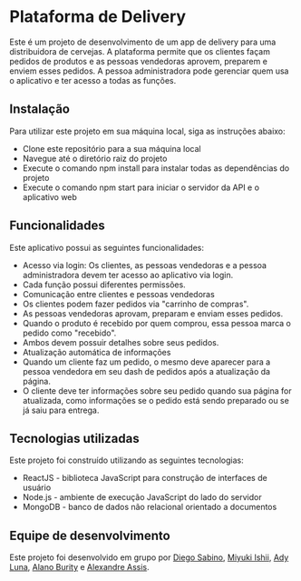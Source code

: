 # Plataforma de Delivery
Este é um projeto de desenvolvimento de um app de delivery para uma distribuidora de cervejas. A plataforma permite que os clientes façam pedidos de produtos e as pessoas vendedoras aprovem, preparem e enviem esses pedidos. A pessoa administradora pode gerenciar quem usa o aplicativo e ter acesso a todas as funções.

## Instalação
Para utilizar este projeto em sua máquina local, siga as instruções abaixo:

* Clone este repositório para a sua máquina local
* Navegue até o diretório raiz do projeto
* Execute o comando npm install para instalar todas as dependências do projeto
* Execute o comando npm start para iniciar o servidor da API e o aplicativo web
## Funcionalidades
Este aplicativo possui as seguintes funcionalidades:

* Acesso via login: Os clientes, as pessoas vendedoras e a pessoa administradora devem ter acesso ao aplicativo via login.
* Cada função possui diferentes permissões.
* Comunicação entre clientes e pessoas vendedoras
* Os clientes podem fazer pedidos via "carrinho de compras".
* As pessoas vendedoras aprovam, preparam e enviam esses pedidos.
* Quando o produto é recebido por quem comprou, essa pessoa marca o pedido como "recebido".
* Ambos devem possuir detalhes sobre seus pedidos.
* Atualização automática de informações
* Quando um cliente faz um pedido, o mesmo deve aparecer para a pessoa vendedora em seu dash de pedidos após a atualização da página.
* O cliente deve ter informações sobre seu pedido quando sua página for atualizada, como informações se o pedido está sendo preparado ou se já saiu para entrega.
## Tecnologias utilizadas
Este projeto foi construído utilizando as seguintes tecnologias:

* ReactJS - biblioteca JavaScript para construção de interfaces de usuário
* Node.js - ambiente de execução JavaScript do lado do servidor
* MongoDB - banco de dados não relacional orientado a documentos

## Equipe de desenvolvimento

Este projeto foi desenvolvido em grupo por [Diego Sabino](https://github.com/diego-sabino), [Miyuki Ishii](https://github.com/miyukishii), [Ady Luna](https://github.com/adyluna), [Alano Burity](https://github.com/AlanoBurity) e [Alexandre Assis](https://github.com/AlexandreAssisRib).
